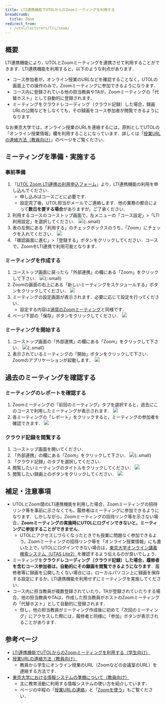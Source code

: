 ```yaml
---
title: LTI連携機能でUTOLからのZoomミーティングを利用する
breadcrumb:
  title: Zoom
redirect_from:
  - /utol/lecturers/lti/zoom/
---
```


## 概要

LTI連携機能により，UTOLとZoomミーティングを連携させて利用することができます．LTI連携機能を利用すると，以下のような利点があります．

- コース参加者が，オンライン授業のURLなどを確認することなく，UTOLの画面上での操作のみで，Zoomミーティングに参加できるようになります．
- コース内に登録されている他の担当教員やTAが，Zoomミーティングの「代替ホスト」として自動的に登録されます．
- ミーティングをクラウドレコーディング（クラウド記録）した場合，録画URLの公開などをしなくても，その録画をコース参加者が閲覧できるようになります．

なお東京大学では，オンライン授業のURLを連絡するには，原則としてUTOLの「オンライン授業情報」欄を利用することになっています．詳しくは「[授業URLの連絡方法（教員向け）](/faculty_members/url)」のページをご覧ください．

## ミーティングを準備・実施する

### 事前準備

1. 「[UTOL Zoom LTI連携の利用申込フォーム](https://forms.gle/GY1GsxkoTDdUeSCKA)」より，LTI連携機能の利用を申し込んでください．
   - 申し込みはコースごとに必要です．
   - 設定完了後，UTOL担当がメールでご連絡します．他の業務の都合によって**数日を要する場合**がありますが，ご了承ください．
2. 利用するコースのコーストップ画面で，左メニューの「コース設定」>「LTI利用設定」を選択してください．
   ![](utol_menu.png){:.small}
3. 表の左側にある「利用する」のチェックボックスのうち，「Zoom」にチェックを入れてください．
   ![](utol_lti_setting.png)
4. 「確認画面に進む」>「登録する」ボタンをクリックしてください．コースで，ZoomをLTI連携で利用可能となります．

### ミーティングを作成する

1. コーストップ画面に戻ったら「外部連携」の欄にある「Zoom」をクリックして下さい．
   ![](utol_lti.png){:.small}
2. Zoomの画面の右上にある「新しいミーティングをスケジュールする」ボタンをクリックしてください．
   ![](zoom_next_meeting.png)
3. ミーティングの設定画面が表示されます．必要に応じて設定を行ってください．
   - 設定する内容は[通常のZoomミーティング](/zoom/create_room/#settings-general)と同様です．
4. ページ下部の「保存」ボタンをクリックしてください．
   ![](zoom_next_meeting_save.png)

### ミーティングを開始する

1. コーストップ画面の「外部連携」の欄にある「Zoom」をクリックして下さい．
   ![](utol_lti.png){:.small}
2. 表示されているミーティングの「開始」ボタンをクリックして下さい．Zoomのアプリケーションが起動します．
   ![](zoom_next_meeting_start.png)

## 過去のミーティングを確認する

### ミーティングのレポートを確認する

1. Zoomミーティングの「前回のミーティング」タブを選択すると，過去にこのコースで利用したミーティングが表示されます．
   ![](zoom_past_meeting_report.png)
2. 各ミーティングの「レポート」をクリックすると，ミーティングの参加者を確認できます．
   ![](zoom_meeting_report.png)

### クラウド記録を閲覧する

1. コーストップ画面を開いてください．
2. 「外部連携」の欄にある「Zoom」をクリックして下さい．
   ![](utol_lti.png){:.small}
3. 「クラウド記録」のタブを選択してください．
4. 閲覧したいミーティングのタイトルをクリックしてください．
   ![](zoom_cloud_recording.png)
5. 閲覧したい録画上のボタンをクリックしてください．
   ![](zoom_cloud_recording_detail.png)

## 補足・注意事項

- UTOLとZoom間のLTI連携機能を利用した場合，Zoomミーティングの招待リンク等を事前に示さなくても，履修者はミーティングに参加できるようになります．しかしながら，Zoomミーティングの招待リンク等を示さない場合，**Zoomミーティングの実施時にUTOLにログインできないと，ミーティングに参加することができません**．
  - UTOLにアクセスしづらくなったときでも授業に問題なく参加できるよう，Zoomミーティングの招待リンク等を「オンライン授業情報」にも書いた上で，UTOLにログインできない場合は，[東京大学オンライン講義検索システム（UTAS Lite2）](https://utelecon-directory.adm.u-tokyo.ac.jp/ja/login/?next=/ja/)を確認するよう伝えるのが良いでしょう．
- ミーティングを**クラウドレコーディング（クラウド記録）した場合，履修者を含むコース参加者は，自動的にその録画を閲覧できるようになります**．履修者等に録画を公開したくない場合には，ローカルパソコン上に録画を保存する設定にするか，LTI連携機能を利用せずにミーティングを実施してください．
- コース内に担当教員が複数登録されていたり，TAが登録されていたりする場合，他の担当教員やTAは，作成した担当教員がホストのZoomミーティングの「代替ホスト」として自動的に登録されます．
  - 但し，他の担当教員がミーティング作成後に初めて「次回のミーティング」にアクセスした際には，履修者と同様に「参加」ボタンが表示されることがあります．

## 参考ページ

- [LTI連携機能でUTOLからのZoomミーティングを利用する（学生向け）](../../../students/integrations/zoom/)
- [授業URLの連絡方法（教員向け）](/faculty_members/url)
  - 教員から学生にオンライン授業のURL（Zoomなどの会議室のURL）を連絡する方法です．
- [東京大学における情報システムの準備について（教員向け）](/faculty_members/)
  - 主に教育活動に利用する情報システムの使い方を紹介しています．
  - ページの中程の「[授業URLの連絡](/faculty_members/#course-url)」と「[Zoomを使う](/faculty_members/#zoom)」もご覧ください．
